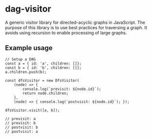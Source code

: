 # dag-visitor

A generic visitor library for directed-acyclic graphs in JavaScript. 
The purpose of this library is to use best practices for traversing 
a graph. It avoids using recursion to enable processing of large 
graphs.

## Example usage
```
// Setup a DAG
const a = { id: 'a', children: []};
const b = { id: 'b', children: []};
a.children.push(b);

const dfsVisitor = new DfsVisitor(
    (node) => { 
        console.log(`previsit: ${node.id}`); 
        return node.children; 
    },
    (node) => { console.log(`postvisit: ${node.id}`); });

dfsVisitor.visit([a, b]);

// previsit: a
// previsit: b
// postvisit: b
// postvisit: a
```
